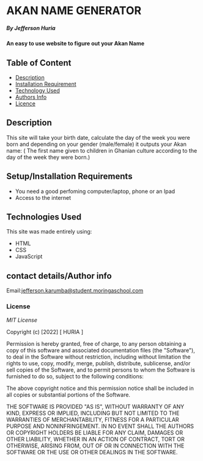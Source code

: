 # AKAN NAME GENERATOR

##### By Jefferson Huria
#### An easy to use website to figure out your Akan Name

## Table of Content

+ [Description](#description)
+ [Installation Requirement](#Installation)
+ [Technology Used](#technology-used)
+ [Authors Info](#author-Info)
+ [Licence](#licence)

## Description

This site will take your birth date, calculate the day of the week you were born and depending on your gender (male/female) it outputs your Akan name: ( The first name given to children in Ghanian culture according to the day of the week they were born.)

## Setup/Installation Requirements

- You need a good perfoming computer/laptop, phone or an Ipad
- Access to the internet


## Technologies Used

This site was made entirely using:

- HTML
- CSS
- JavaScript

## contact details/Author info

Email:jefferson.karumba@student.moringaschool.com

### License

_MIT License_

Copyright (c) [2022] [ HURIA ]

Permission is hereby granted, free of charge, to any person obtaining a copy
of this software and associated documentation files (the "Software"), to deal
in the Software without restriction, including without limitation the rights
to use, copy, modify, merge, publish, distribute, sublicense, and/or sell
copies of the Software, and to permit persons to whom the Software is
furnished to do so, subject to the following conditions:

The above copyright notice and this permission notice shall be included in all
copies or substantial portions of the Software.

THE SOFTWARE IS PROVIDED "AS IS", WITHOUT WARRANTY OF ANY KIND, EXPRESS OR
IMPLIED, INCLUDING BUT NOT LIMITED TO THE WARRANTIES OF MERCHANTABILITY,
FITNESS FOR A PARTICULAR PURPOSE AND NONINFRINGEMENT. IN NO EVENT SHALL THE
AUTHORS OR COPYRIGHT HOLDERS BE LIABLE FOR ANY CLAIM, DAMAGES OR OTHER
LIABILITY, WHETHER IN AN ACTION OF CONTRACT, TORT OR OTHERWISE, ARISING FROM,
OUT OF OR IN CONNECTION WITH THE SOFTWARE OR THE USE OR OTHER DEALINGS IN THE
SOFTWARE.
